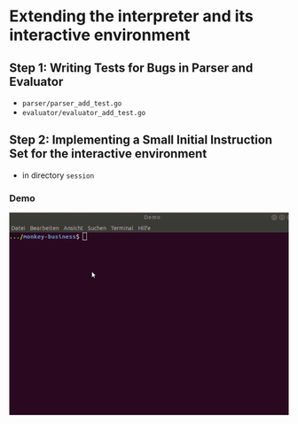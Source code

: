 # Extending the interpreter and its interactive environment

## Step 1: Writing Tests for Bugs in Parser and Evaluator

- `parser/parser_add_test.go`
- `evaluator/evaluator_add_test.go`

## Step 2: Implementing a Small Initial Instruction Set for the interactive environment

- in directory `session`

### Demo

![Demo1](demos/demo1.gif)






